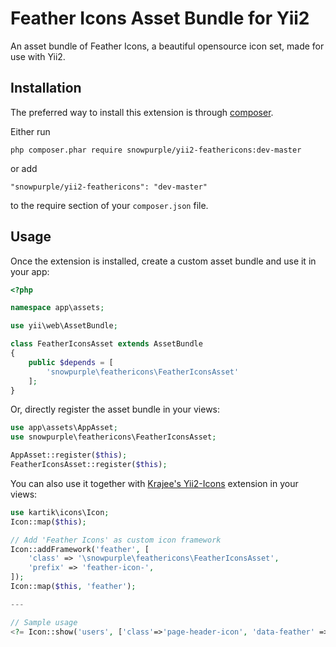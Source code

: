 Feather Icons Asset Bundle for Yii2
===================================
An asset bundle of Feather Icons, a beautiful opensource icon set, made for use with Yii2.

Installation
------------

The preferred way to install this extension is through [composer](http://getcomposer.org/download/).

Either run

```
php composer.phar require snowpurple/yii2-feathericons:dev-master
```

or add

```
"snowpurple/yii2-feathericons": "dev-master"
```

to the require section of your `composer.json` file.


Usage
-----

Once the extension is installed, create a custom asset bundle and use it in your app:

```php
<?php

namespace app\assets;

use yii\web\AssetBundle;

class FeatherIconsAsset extends AssetBundle
{
    public $depends = [
        'snowpurple\feathericons\FeatherIconsAsset'
    ];
}
```

Or, directly register the asset bundle in your views:

```php
use app\assets\AppAsset;
use snowpurple\feathericons\FeatherIconsAsset;

AppAsset::register($this);
FeatherIconsAsset::register($this);
```

You can also use it together with [Krajee's Yii2-Icons](https://github.com/kartik-v/yii2-icons) extension in your views:

```php
use kartik\icons\Icon;
Icon::map($this);

// Add 'Feather Icons' as custom icon framework
Icon::addFramework('feather', [
    'class' => '\snowpurple\feathericons\FeatherIconsAsset',
    'prefix' => 'feather-icon-',
]);
Icon::map($this, 'feather');

---

// Sample usage
<?= Icon::show('users', ['class'=>'page-header-icon', 'data-feather' => 'users', 'framework' => 'feather']) ?>
```
